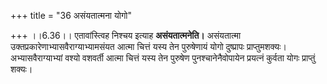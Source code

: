 +++
title = "36 असंयतात्मना योगो"

+++
।।6.36।। एतावांस्त्विह निश्चय इत्याह **असंयतात्मनेति।** असंयतात्मा
उक्तप्रकारेणाभ्यासवैराग्याभ्यामसंयत आत्मा चित्तं यस्य तेन पुरुषेणायं
योगो दुष्प्रापः प्राप्तुमशक्यः। अभ्यासवैराग्याभ्यां वश्यो वशवर्ती आत्मा
चित्तं यस्य तेन पुरुषेण पुनश्चानेनैवोपायेन प्रयत्नं कुर्वता योगः
प्राप्तुं शक्यः।

